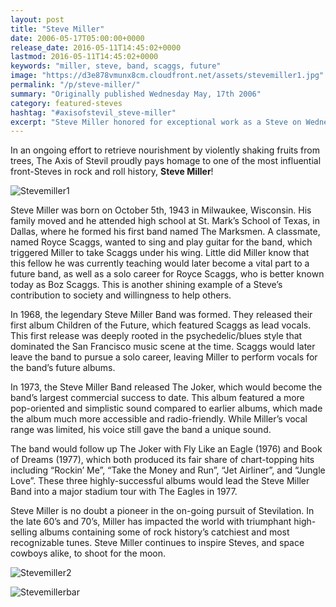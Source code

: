 ```yaml
---
layout: post
title: "Steve Miller"
date: 2006-05-17T05:00:00+0000
release_date: 2016-05-11T14:45:02+0000
lastmod: 2016-05-11T14:45:02+0000
keywords: "miller, steve, band, scaggs, future"
image: "https://d3e878vmunx8cm.cloudfront.net/assets/stevemiller1.jpg"
permalink: "/p/steve-miller/"
summary: "Originally published Wednesday May, 17th 2006"
category: featured-steves
hashtag: "#axisofstevil_steve-miller"
excerpt: "Steve Miller honored for exceptional work as a Steve on Wednesday May, 17th 2006"
---
```


[id_1]: https://d3e878vmunx8cm.cloudfront.net/assets/stevemiller1.jpg "Stevemiller1"[id_2]: https://d3e878vmunx8cm.cloudfront.net/assets/stevemiller2.jpg "Stevemiller2"[id_3]: https://d3e878vmunx8cm.cloudfront.net/assets/stevemillerbar.jpg "Stevemillerbar"

In an ongoing effort to retrieve nourishment by violently shaking fruits from trees, The Axis of Stevil proudly pays homage to one of the most influential front-Steves in rock and roll history, **Steve Miller**!

![Stevemiller1][id_1]

Steve Miller was born on October 5th, 1943 in Milwaukee, Wisconsin.  His family moved and he attended high school at St. Mark’s School of Texas, in Dallas, where he formed his first band named The Marksmen.  A classmate, named Royce Scaggs, wanted to sing and play guitar for the band, which triggered Miller to take Scaggs under his wing.  Little did Miller know that this fellow he was currently teaching would later become a vital part to a future band, as well as a solo career for Royce Scaggs, who is better known today as Boz Scaggs.  This is another shining example of a Steve’s contribution to society and willingness to help others.

In 1968, the legendary Steve Miller Band was formed.  They released their first album Children of the Future, which featured Scaggs as lead vocals.  This first release was deeply rooted in the psychedelic/blues style that dominated the San Francisco music scene at the time.  Scaggs would later leave the band to pursue a solo career, leaving Miller to perform vocals for the band’s future albums.

In 1973, the Steve Miller Band released The Joker, which would become the band’s largest commercial success to date.  This album featured a more pop-oriented and simplistic sound compared to earlier albums, which made the album much more accessible and radio-friendly.  While Miller’s vocal range was limited, his voice still gave the band a unique sound. 

The band would follow up The Joker with Fly Like an Eagle (1976) and Book of Dreams (1977), which both produced its fair share of chart-topping hits including “Rockin’ Me”, “Take the Money and Run”, “Jet Airliner”, and “Jungle Love”. These three highly-successful albums would lead the Steve Miller Band into a major stadium tour with The Eagles in 1977.

Steve Miller is no doubt a pioneer in the on-going pursuit of Stevilation.  In the late 60’s and 70’s, Miller has impacted the world with triumphant high-selling albums containing some of rock history’s catchiest and most recognizable tunes.  Steve Miller continues to inspire Steves, and space cowboys alike, to shoot for the moon.

![Stevemiller2][id_2]

![Stevemillerbar][id_3]
